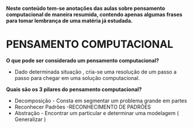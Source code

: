 #### Neste conteúdo tem-se anotações das aulas sobre pensamento computacional de maneira resumida, contendo apenas algumas frases para tomar lembrança de uma matéria já estudada.



# PENSAMENTO COMPUTACIONAL



**O que pode ser considerado um pensamento computacional?** 

- Dado determinada situação , cria-se uma resolução de um passo a passo para chegar em uma solução computacional. 

**Quais são os 3 pilares do pensamento computacional?**

- Decomposição - Consta em segmentar um problema grande em partes
- Reconhecer Padrões -RECONHECIMENTO DE PADRÕES 
- Abstração - Encontrar um particular e determinar uma modelagem ( Generalizar ) 